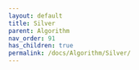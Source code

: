 ```yaml
---
layout: default
title: Silver
parent: Algorithm
nav_order: 91
has_children: true
permalink: /docs/Algorithm/Silver/
---
```

